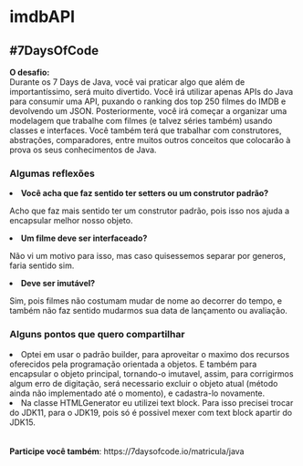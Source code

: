 
# imdbAPI
<h2>#7DaysOfCode</h2>
<b>O desafio:</b><br>
Durante os 7 Days de Java, você vai praticar algo que além de importantíssimo, será muito divertido. 
Você irá utilizar apenas APIs do Java para consumir uma API, puxando o ranking dos top 250 filmes do IMDB e devolvendo um JSON.
Posteriormente, você irá começar a organizar uma modelagem que trabalhe com filmes (e talvez séries também) usando classes e interfaces.
Você também terá que trabalhar com construtores, abstrações, comparadores, entre muitos outros conceitos que colocarão à prova os seus conhecimentos de Java.
<br>
<h3>Algumas reflexões</h3>
<li><b>Você acha que faz sentido ter setters ou um construtor padrão?</b></li>
<p>Acho que faz mais sentido ter um construtor padrão, pois isso nos ajuda a encapsular melhor nosso objeto.</p>
<li><b>Um filme deve ser interfaceado?</b></li>
<p>Não vi um motivo para isso, mas caso quisessemos separar por generos, faria sentido sim.</p>
<li><b>Deve ser imutável?</b></li>
<p>Sim, pois filmes não costumam mudar de nome ao decorrer do tempo, e também não faz sentido mudarmos sua data de lançamento ou avaliação.</p>

<h3>Alguns pontos que quero compartilhar</h3>
<li>
Optei em usar o padrão builder, para aproveitar o maximo dos recursos oferecidos pela programação orientada a objetos.
E também para encapsular o objeto principal, tornando-o imutavel, assim, para corrigirmos algum erro de digitação, será necessario
excluir o objeto atual (método ainda não implementado até o momento), e cadastra-lo novamente.
</li>
<li>
Na classe HTMLGenerator eu utilizei text block. Para isso precisei trocar do JDK11, para o JDK19, pois só é possivel mexer com text block
 apartir do JDK15.
</li>

<br>
<br>
<b>Participe você também</b>: https://7daysofcode.io/matricula/java
